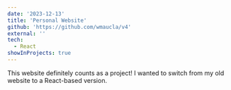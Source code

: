 ```yaml
---
date: '2023-12-13'
title: 'Personal Website'
github: 'https://github.com/wmaucla/v4'
external: ''
tech:
  - React
showInProjects: true
---
```


This website definitely counts as a project! I wanted to switch from my old website to a React-based version.
